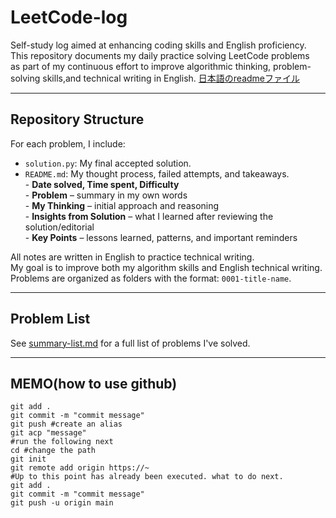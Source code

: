 # LeetCode-log

Self-study log aimed at enhancing coding skills and English proficiency.
This repository documents my daily practice solving LeetCode problems  
as part of my continuous effort to improve algorithmic thinking, problem-solving skills,and technical writing in English.
[日本語のreadmeファイル](./README-ja.md)

---

## Repository Structure

For each problem, I include:
- `solution.py`: My final accepted solution. 
- `README.md`: My thought process, failed attempts, and takeaways.  
       - **Date solved, Time spent, Difficulty**  
       - **Problem** – summary in my own words  
       - **My Thinking** – initial approach and reasoning  
       - **Insights from Solution** – what I learned after reviewing the solution/editorial  
       - **Key Points** – lessons learned, patterns, and important reminders

All notes are written in English to practice technical writing.   
My goal is to improve both my algorithm skills and English technical writing.   
Problems are organized as folders with the format: `0001-title-name`.  

---

## Problem List

See [summary-list.md](./summary-list.md) for a full list of problems I've solved.  

---

## MEMO(how to use github)

```
git add .
git commit -m "commit message"
git push #create an alias
git acp "message"
#run the following next
cd #change the path
git init
git remote add origin https://~
#Up to this point has already been executed. what to do next.  
git add .  
git commit -m "commit message"
git push -u origin main 
```


